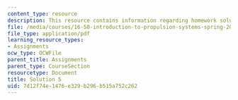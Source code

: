 ```yaml
---
content_type: resource
description: This resource contains information regarding homework solution 5.
file: /media/courses/16-50-introduction-to-propulsion-systems-spring-2012/7d12f74e1476e329b296b515a752c262_MIT16_50S12_sol5.pdf
file_type: application/pdf
learning_resource_types:
- Assignments
ocw_type: OCWFile
parent_title: Assignments
parent_type: CourseSection
resourcetype: Document
title: Solution 5
uid: 7d12f74e-1476-e329-b296-b515a752c262
---
```

